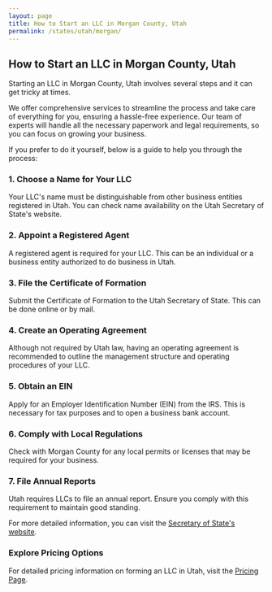 ```yaml
---
layout: page
title: How to Start an LLC in Morgan County, Utah
permalink: /states/utah/morgan/
---
```


<h2>How to Start an LLC in Morgan County, Utah</h2>

<p>Starting an LLC in Morgan County, Utah involves several steps and it can get tricky at times.</p>

<p>We offer comprehensive services to streamline the process and take care of everything for you, ensuring a hassle-free experience. Our team of experts will handle all the necessary paperwork and legal requirements, so you can focus on growing your business.</p>

<p>If you prefer to do it yourself, below is a guide to help you through the process:</p>

<h3>1. Choose a Name for Your LLC</h3>
<p>Your LLC's name must be distinguishable from other business entities registered in Utah. You can check name availability on the Utah Secretary of State's website.</p>

<h3>2. Appoint a Registered Agent</h3>
<p>A registered agent is required for your LLC. This can be an individual or a business entity authorized to do business in Utah.</p>

<h3>3. File the Certificate of Formation</h3>
<p>Submit the Certificate of Formation to the Utah Secretary of State. This can be done online or by mail.</p>

<h3>4. Create an Operating Agreement</h3>
<p>Although not required by Utah law, having an operating agreement is recommended to outline the management structure and operating procedures of your LLC.</p>

<h3>5. Obtain an EIN</h3>
<p>Apply for an Employer Identification Number (EIN) from the IRS. This is necessary for tax purposes and to open a business bank account.</p>

<h3>6. Comply with Local Regulations</h3>
<p>Check with Morgan County for any local permits or licenses that may be required for your business.</p>

<h3>7. File Annual Reports</h3>
<p>Utah requires LLCs to file an annual report. Ensure you comply with this requirement to maintain good standing.</p>

<p>For more detailed information, you can visit the <a href="https://www.sos.utah.gov/">Secretary of State's website</a>.</p>

<h3>Explore Pricing Options</h3>
<p>For detailed pricing information on forming an LLC in Utah, visit the <a href="{ '/new-pricing/' | relative_url }">Pricing Page</a>.</p>
